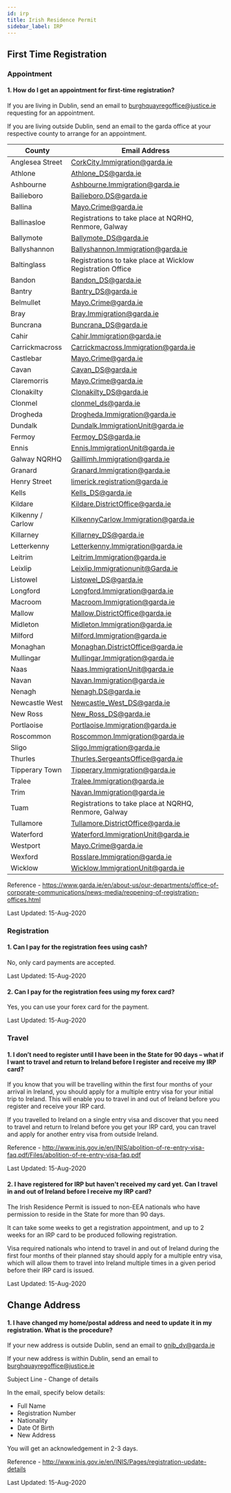 ```yaml
---
id: irp
title: Irish Residence Permit
sidebar_label: IRP
---
```


## First Time Registration

### Appointment

#### **1. How do I get an appointment for first-time registration?**

If you are living in Dublin, send an email to burghquayregoffice@justice.ie requesting for an appointment.

If you are living outside Dublin, send an email to the garda office at your respective county to arrange for an appointment.

| County  | Email Address  | 
|---|---|
|Anglesea Street|	CorkCity.Immigration@garda.ie|
|Athlone|	Athlone_DS@garda.ie|
|Ashbourne|	Ashbourne.Immigration@garda.ie|
|Bailieboro|	Bailieboro.DS@garda.ie|
|Ballina|	Mayo.Crime@garda.ie|
|Ballinasloe|	Registrations to take place at NQRHQ, Renmore, Galway|
|Ballymote|	Ballymote_DS@garda.ie|
|Ballyshannon|	Ballyshannon.Immigration@garda.ie|
|Baltinglass|	Registrations to take place at Wicklow Registration Office|
|Bandon|	Bandon_DS@garda.ie|
|Bantry|	Bantry_DS@garda.ie|
|Belmullet|	Mayo.Crime@garda.ie|
|Bray|	Bray.Immigration@garda.ie|
|Buncrana|	Buncrana_DS@garda.ie|
|Cahir|	Cahir.Immigration@garda.ie|
|Carrickmacross|	Carrickmacross.Immigration@garda.ie|
|Castlebar|	Mayo.Crime@garda.ie|
|Cavan|	Cavan_DS@garda.ie|
|Claremorris|	Mayo.Crime@garda.ie|
|Clonakilty|	Clonakilty_DS@garda.ie|
|Clonmel|	clonmel_ds@garda.ie|
|Drogheda|	Drogheda.Immigration@garda.ie|
|Dundalk|	Dundalk.ImmigrationUnit@garda.ie|
|Fermoy|	Fermoy_DS@garda.ie|
|Ennis|	Ennis.ImmigrationUnit@garda.ie|
|Galway NQRHQ|	Gaillimh.Immigration@garda.ie|
|Granard|	Granard.Immigration@garda.ie|
|Henry Street|	limerick.registration@garda.ie|
|Kells|	Kells_DS@garda.ie|
|Kildare|	Kildare.DistrictOffice@garda.ie|
|Kilkenny / Carlow|	KilkennyCarlow.Immigration@garda.ie|
|Killarney|	Killarney_DS@garda.ie|
|Letterkenny|	Letterkenny.Immigration@garda.ie|
|Leitrim|	Leitrim.Immigration@garda.ie|
|Leixlip|	Leixlip.Immigrationunit@Garda.ie|
|Listowel|	Listowel_DS@garda.ie|
|Longford|	Longford.Immigration@garda.ie|
|Macroom|	Macroom.Immigration@garda.ie|
|Mallow|	Mallow.DistrictOffice@garda.ie|
|Midleton|	Midleton.Immigration@garda.ie|
|Milford|	Milford.Immigration@garda.ie|
|Monaghan|	Monaghan.DistrictOffice@garda.ie|
|Mullingar|	Mullingar.Immigration@garda.ie|
|Naas|	Naas.ImmigrationUnit@garda.ie|
|Navan|	Navan.Immigration@garda.ie|
|Nenagh|	Nenagh.DS@garda.ie|
|Newcastle West|	Newcastle_West_DS@garda.ie|
|New Ross|	New_Ross_DS@garda.ie|
|Portlaoise|	Portlaoise.Immigration@garda.ie|
|Roscommon|	Roscommon.Immigration@garda.ie|
|Sligo|	Sligo.Immigration@garda.ie|
|Thurles|	Thurles.SergeantsOffice@garda.ie|
|Tipperary Town|	Tipperary.Immigration@garda.ie|
|Tralee|	Tralee.Immigration@garda.ie|
|Trim|	Navan.Immigration@garda.ie|
|Tuam|	Registrations to take place at NQRHQ, Renmore, Galway|
|Tullamore|	Tullamore.DistrictOffice@garda.ie|
|Waterford|	Waterford.ImmigrationUnit@garda.ie|
|Westport|	Mayo.Crime@garda.ie|
|Wexford|	Rosslare.Immigration@garda.ie|
|Wicklow|	Wicklow.ImmigrationUnit@garda.ie|

Reference - https://www.garda.ie/en/about-us/our-departments/office-of-corporate-communications/news-media/reopening-of-registration-offices.html

Last Updated: 15-Aug-2020

### Registration

#### **1. Can I pay for the registration fees using cash?**

No, only card payments are accepted.

Last Updated: 15-Aug-2020

#### **2. Can I pay for the registration fees using my forex card?**

Yes, you can use your forex card for the payment.

Last Updated: 15-Aug-2020

### Travel

#### **1. I don’t need to register until I have been in the State for 90 days – what if I want to travel and return to Ireland before I register and receive my IRP card?**

If you know that you will be travelling within the first four months of your arrival in Ireland, you
should apply for a multiple entry visa for your initial trip to Ireland. This will enable you to travel in
and out of Ireland before you register and receive your IRP card.

If you travelled to Ireland on a single entry visa and discover that you need to travel and return to
Ireland before you get your IRP card, you can travel and apply for another entry visa from outside Ireland.

Reference - http://www.inis.gov.ie/en/INIS/abolition-of-re-entry-visa-faq.pdf/Files/abolition-of-re-entry-visa-faq.pdf

Last Updated: 15-Aug-2020


#### **2. I have registered for IRP but haven't received my card yet. Can I travel in and out of Ireland before I receive my IRP card?**

The Irish Residence Permit is issued to non-EEA nationals who have permission to reside in the State for more than 90 days. 

It can take some weeks to get a registration appointment, and up to 2 weeks for an IRP card to be produced following registration. 

Visa required nationals who intend to travel in and out of Ireland during the first four months of their planned stay should apply for a multiple entry visa, which will allow them to travel into Ireland multiple times in a given period before their IRP card is issued.

Last Updated: 15-Aug-2020

## Change Address

#### **1. I have changed my home/postal address and need to update it in my registration. What is the procedure?**

If your new address is outside Dublin, send an email to gnib_dv@garda.ie

If your new address is within Dublin, send an email to burghquayregoffice@justice.ie

Subject Line - Change of details

In the email, specify below details:
* Full Name
* Registration Number
* Nationality
* Date Of Birth
* New Address

You will get an acknowledgement in 2-3 days.

Reference - http://www.inis.gov.ie/en/INIS/Pages/registration-update-details

Last Updated: 15-Aug-2020

